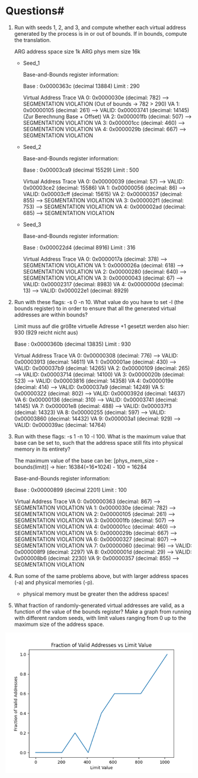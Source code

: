 # Questions#

1. Run with seeds 1, 2, and 3, and compute whether each virtual address generated by the process is in or out of bounds. If in bounds,
compute the translation.

    ARG address space size 1k
    ARG phys mem size 16k

    
    - Seed_1

        Base-and-Bounds register information:

        Base   : 0x0000363c (decimal 13884)
        Limit  : 290

        Virtual Address Trace
        VA  0: 0x0000030e (decimal:  782) --> SEGMENTATION VIOLATION    (Out of bounds -> 782 > 290)
        VA  1: 0x00000105 (decimal:  261) --> VALID: 0x00003741 (decimal: 14145) (Zur Berechnung Base + Offset)
        VA  2: 0x000001fb (decimal:  507) --> SEGMENTATION VIOLATION
        VA  3: 0x000001cc (decimal:  460) --> SEGMENTATION VIOLATION
        VA  4: 0x0000029b (decimal:  667) --> SEGMENTATION VIOLATION

    - Seed_2

        Base-and-Bounds register information:

        Base   : 0x00003ca9 (decimal 15529)
        Limit  : 500

        Virtual Address Trace
        VA  0: 0x00000039 (decimal:   57) --> VALID: 0x00003ce2 (decimal: 15586) 
        VA  1: 0x00000056 (decimal:   86) --> VALID: 0x00003cff (decimal: 15615)
        VA  2: 0x00000357 (decimal:  855) --> SEGMENTATION VIOLATION 
        VA  3: 0x000002f1 (decimal:  753) --> SEGMENTATION VIOLATION
        VA  4: 0x000002ad (decimal:  685) --> SEGMENTATION VIOLATION

    - Seed_3

        Base-and-Bounds register information:

        Base   : 0x000022d4 (decimal 8916)
        Limit  : 316

        Virtual Address Trace
        VA  0: 0x0000017a (decimal:  378) --> SEGMENTATION VIOLATION
        VA  1: 0x0000026a (decimal:  618) --> SEGMENTATION VIOLATION
        VA  2: 0x00000280 (decimal:  640) --> SEGMENTATION VIOLATION
        VA  3: 0x00000043 (decimal:   67) --> VALID: 0x00002317 (decimal: 8983)
        VA  4: 0x0000000d (decimal:   13) --> VALID: 0x000022e1 (decimal: 8929)



2. Run with these flags: -s 0 -n 10. What value do you have to set
-l (the bounds register) to in order to ensure that all the generated
virtual addresses are within bounds?

    Limit muss auf die größte virtuelle Adresse +1 gesetzt werden also hier: 930  (929 reicht nicht aus)

    Base   : 0x0000360b (decimal 13835)
    Limit  : 930

    Virtual Address Trace
    VA  0: 0x00000308 (decimal:  776) --> VALID: 0x00003913 (decimal: 14611)
    VA  1: 0x000001ae (decimal:  430) --> VALID: 0x000037b9 (decimal: 14265)
    VA  2: 0x00000109 (decimal:  265) --> VALID: 0x00003714 (decimal: 14100)
    VA  3: 0x0000020b (decimal:  523) --> VALID: 0x00003816 (decimal: 14358)
    VA  4: 0x0000019e (decimal:  414) --> VALID: 0x000037a9 (decimal: 14249)
    VA  5: 0x00000322 (decimal:  802) --> VALID: 0x0000392d (decimal: 14637)
    VA  6: 0x00000136 (decimal:  310) --> VALID: 0x00003741 (decimal: 14145)
    VA  7: 0x000001e8 (decimal:  488) --> VALID: 0x000037f3 (decimal: 14323)
    VA  8: 0x00000255 (decimal:  597) --> VALID: 0x00003860 (decimal: 14432)
    VA  9: 0x000003a1 (decimal:  929) --> VALID: 0x000039ac (decimal: 14764)

3. Run with these flags: -s 1 -n 10 -l 100. What is the maximum value that base can be set to, such that the address space still
fits into physical memory in its entirety?

    The maximum value of the base can be: [phys_mem_size - bounds(limit)] -> hier: 16384(=16*1024) - 100 = 16284

    Base-and-Bounds register information:

    Base   : 0x00000899 (decimal 2201)
    Limit  : 100

    Virtual Address Trace
    VA  0: 0x00000363 (decimal:  867) --> SEGMENTATION VIOLATION
    VA  1: 0x0000030e (decimal:  782) --> SEGMENTATION VIOLATION
    VA  2: 0x00000105 (decimal:  261) --> SEGMENTATION VIOLATION
    VA  3: 0x000001fb (decimal:  507) --> SEGMENTATION VIOLATION
    VA  4: 0x000001cc (decimal:  460) --> SEGMENTATION VIOLATION
    VA  5: 0x0000029b (decimal:  667) --> SEGMENTATION VIOLATION
    VA  6: 0x00000327 (decimal:  807) --> SEGMENTATION VIOLATION
    VA  7: 0x00000060 (decimal:   96) --> VALID: 0x000008f9 (decimal: 2297)
    VA  8: 0x0000001d (decimal:   29) --> VALID: 0x000008b6 (decimal: 2230)
    VA  9: 0x00000357 (decimal:  855) --> SEGMENTATION VIOLATION


4. Run some of the same problems above, but with larger address
spaces (-a) and physical memories (-p).

    - physical memory must be greater then the address spaces!
    


5. What fraction of randomly-generated virtual addresses are valid,
as a function of the value of the bounds register? Make a graph
from running with different random seeds, with limit values ranging from 0 up to the maximum size of the address space.

![](Figure_1k.png)
